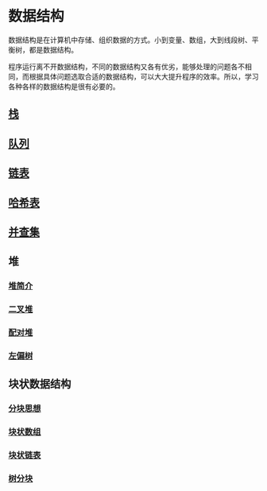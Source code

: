 # 数据结构

数据结构是在计算机中存储、组织数据的方式。小到变量、数组，大到线段树、平衡树，都是数据结构。

程序运行离不开数据结构，不同的数据结构又各有优劣，能够处理的问题各不相同，而根据具体问题选取合适的数据结构，可以大大提升程序的效率。所以，学习各种各样的数据结构是很有必要的。

## [栈](./stack.md)

## [队列](./queue.md)

## [链表](./linked-list.md)

## [哈希表](./hash.md)

## [并查集](./dsu.md)

## 堆

### [堆简介](./heap.md)

### [二叉堆](./binary-heap.md)

### [配对堆](./pairing-heap.md)

### [左偏树](./leftist-tree.md)

## 块状数据结构

### [分块思想](./decompose.md)

### [块状数组](./block-array.md)

### [块状链表](./block-list.md)

### [树分块](./tree-decompose.md)